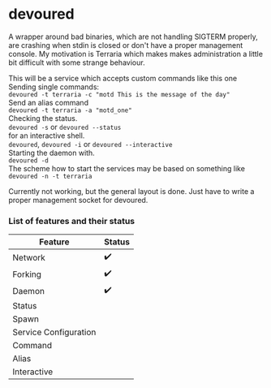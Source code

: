 # devoured
A wrapper around bad binaries, which are not handling SIGTERM properly, are crashing when stdin is closed or don't have a proper management console. My motivation is Terraria which makes makes administration a little bit difficult with some strange behaviour.  

This will be a service which accepts custom commands like this one  
Sending single commands:  
`devoured -t terraria -c "motd This is the message of the day"`  
Send an alias command  
`devoured -t terraria -a "motd_one"`  
Checking the status.  
`devoured -s` or `devoured --status`  
for an interactive shell.  
`devoured`, `devoured -i` or `devoured --interactive`  
Starting the daemon with.  
`devoured -d`  
The scheme how to start the services may be based on something like  
`devoured -n -t terraria`  

Currently not working, but the general layout is done. Just have to write a proper management socket for devoured.  

### List of features and their status  

| Feature	| Status	|
|-----------|-----------|
| Network	| :heavy_check_mark: |
| Forking	| :heavy_check_mark: |
| Daemon	| :heavy_check_mark: |
| Status	|			|
| Spawn		|			|
| Service Configuration |		|
| Command	|			|
| Alias		|			|
| Interactive |			|
